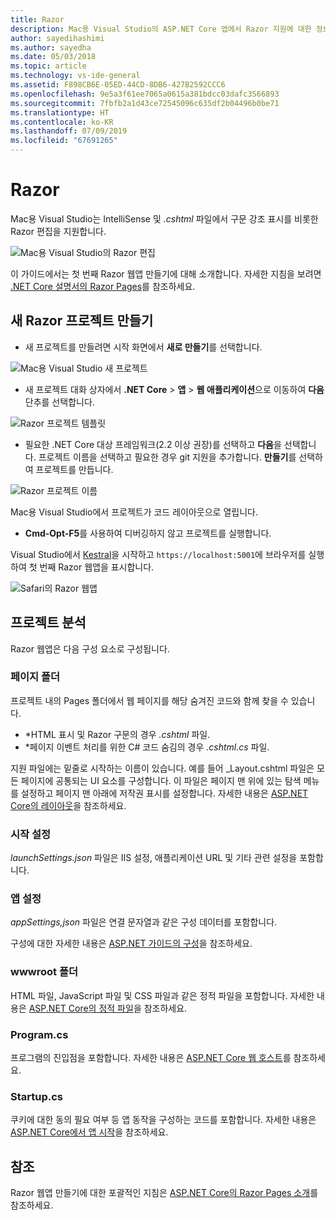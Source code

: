 ```yaml
---
title: Razor
description: Mac용 Visual Studio의 ASP.NET Core 앱에서 Razor 지원에 대한 정보
author: sayedihashimi
ms.author: sayedha
ms.date: 05/03/2018
ms.topic: article
ms.technology: vs-ide-general
ms.assetid: F898CB6E-05ED-44CD-8DB6-427B2592CCC6
ms.openlocfilehash: 9e5a3f61ee7065a0615a381bdcc03dafc3566893
ms.sourcegitcommit: 7fbfb2a1d43ce72545096c635df2b04496b0be71
ms.translationtype: HT
ms.contentlocale: ko-KR
ms.lasthandoff: 07/09/2019
ms.locfileid: "67691265"
---
```

# <a name="razor"></a>Razor

Mac용 Visual Studio는 IntelliSense 및 *.cshtml* 파일에서 구문 강조 표시를 비롯한 Razor 편집을 지원합니다.

![Mac용 Visual Studio의 Razor 편집](media/razor-editor.png)

이 가이드에서는 첫 번째 Razor 웹앱 만들기에 대해 소개합니다. 자세한 지침을 보려면 [.NET Core 설명서의 Razor Pages](/aspnet/core/razor-pages/index)를 참조하세요.

## <a name="creating-a-new-razor-project"></a>새 Razor 프로젝트 만들기

* 새 프로젝트를 만들려면 시작 화면에서 **새로 만들기**를 선택합니다.

![Mac용 Visual Studio 새 프로젝트](media/razor-new.png)

* 새 프로젝트 대화 상자에서 **.NET Core** > **앱** > **웹 애플리케이션**으로 이동하여 **다음** 단추를 선택합니다.

![Razor 프로젝트 템플릿](media/razor-new-project1.png)

* 필요한 .NET Core 대상 프레임워크(2.2 이상 권장)를 선택하고 **다음**을 선택합니다.  프로젝트 이름을 선택하고 필요한 경우 git 지원을 추가합니다. **만들기**를 선택하여 프로젝트를 만듭니다.

![Razor 프로젝트 이름](media/razor-new-project2.png)

Mac용 Visual Studio에서 프로젝트가 코드 레이아웃으로 열립니다.

* **Cmd-Opt-F5**를 사용하여 디버깅하지 않고 프로젝트를 실행합니다.

Visual Studio에서 [Kestral](https://docs.microsoft.com/aspnet/core/fundamentals/servers/kestrel)을 시작하고 `https://localhost:5001`에 브라우저를 실행하여 첫 번째 Razor 웹앱을 표시합니다.

![Safari의 Razor 웹앱](media/razor-webapp.png)

## <a name="project-anatomy"></a>프로젝트 분석

Razor 웹앱은 다음 구성 요소로 구성됩니다.

### <a name="pages-folder"></a>페이지 폴더

프로젝트 내의 Pages 폴더에서 웹 페이지를 해당 숨겨진 코드와 함께 찾을 수 있습니다.
* *HTML 표시 및 Razor 구문의 경우 *.cshtml* 파일.
* *페이지 이벤트 처리를 위한 C# 코드 숨김의 경우 *.cshtml.cs* 파일.

지원 파일에는 밑줄로 시작하는 이름이 있습니다. 예를 들어 _Layout.cshtml 파일은 모든 페이지에 공통되는 UI 요소를 구성합니다. 이 파일은 페이지 맨 위에 있는 탐색 메뉴를 설정하고 페이지 맨 아래에 저작권 표시를 설정합니다. 자세한 내용은 [ASP.NET Core의 레이아웃](https://docs.microsoft.com/aspnet/core/mvc/views/layout)을 참조하세요.

### <a name="launch-settings"></a>시작 설정

*launchSettings.json* 파일은 IIS 설정, 애플리케이션 URL 및 기타 관련 설정을 포함합니다.

### <a name="app-settings"></a>앱 설정

*appSettings,json* 파일은 연결 문자열과 같은 구성 데이터를 포함합니다.

구성에 대한 자세한 내용은 [ASP.NET 가이드의 구성](https://docs.microsoft.com/aspnet/core/fundamentals/configuration/index)을 참조하세요.

### <a name="wwwroot-folder"></a>wwwroot 폴더

HTML 파일, JavaScript 파일 및 CSS 파일과 같은 정적 파일을 포함합니다. 자세한 내용은 [ASP.NET Core의 정적 파일](https://docs.microsoft.com/aspnet/core/fundamentals/static-files)을 참조하세요.

### <a name="programcs"></a>Program.cs

프로그램의 진입점을 포함합니다. 자세한 내용은 [ASP.NET Core 웹 호스트](https://docs.microsoft.com/aspnet/core/fundamentals/host/web-host)를 참조하세요.

### <a name="startupcs"></a>Startup.cs

쿠키에 대한 동의 필요 여부 등 앱 동작을 구성하는 코드를 포함합니다. 자세한 내용은 [ASP.NET Core에서 앱 시작](https://docs.microsoft.com/aspnet/core/fundamentals/startup)을 참조하세요.

## <a name="see-aso"></a>참조

Razor 웹앱 만들기에 대한 포괄적인 지침은 [ASP.NET Core의 Razor Pages 소개](https://docs.microsoft.com/aspnet/core/razor-pages/index)를 참조하세요.

